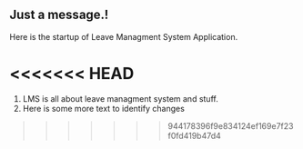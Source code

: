 ## Just a message.! 
Here is the startup of Leave Managment System Application. 

<<<<<<< HEAD
=======
1. LMS is all about leave managment system and stuff. 
2. Here is some more text to identify changes 
>>>>>>> 944178396f9e834124ef169e7f23f0fd419b47d4
